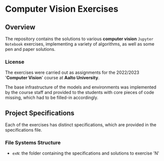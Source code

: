 # Computer Vision Exercises
## Overview
The repository contains the solutions to various <b>computer vision</b> `Jupyter Notebook` exercises, implementing a variety of algorithms, as well as some pen and paper solutions.

### License
The exercises were carried out as assignments for the 2022/2023 '<b>Computer Vision</b>' course at <b>Aalto University</b>. 

The base infrastructure of the models and environments was implemented by the course staff and provided to the students with core pieces of code missing, which had to be filled-in accordingly.

## Project Specifications
Each of the exercises has distinct specifications, which are provided in the specifications file.

### File Systems Structure
* `exN`: the folder containing the specifications and solutions to exercise 'N'